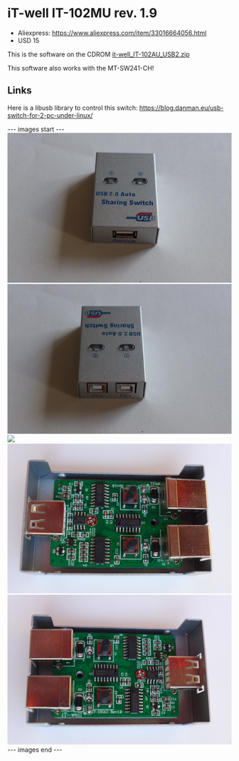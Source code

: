 # iT-well IT-102MU rev. 1.9

* Aliexpress: https://www.aliexpress.com/item/33016664056.html
* USD 15


This is the software on the CDROM [it-well_IT-102AU_USB2.zip](it-well_IT-102AU_USB2.zip)

This software also works with the MT-SW241-CH!

## Links

Here is a libusb library to control this switch: https://blog.danman.eu/usb-switch-for-2-pc-under-linux/

--- images start ---
![](P1130671.JPG)
![](P1130672.JPG)
![](P1130688.JPG)
![](P1130715.JPG)
![](P1130717.JPG)
--- images end ---